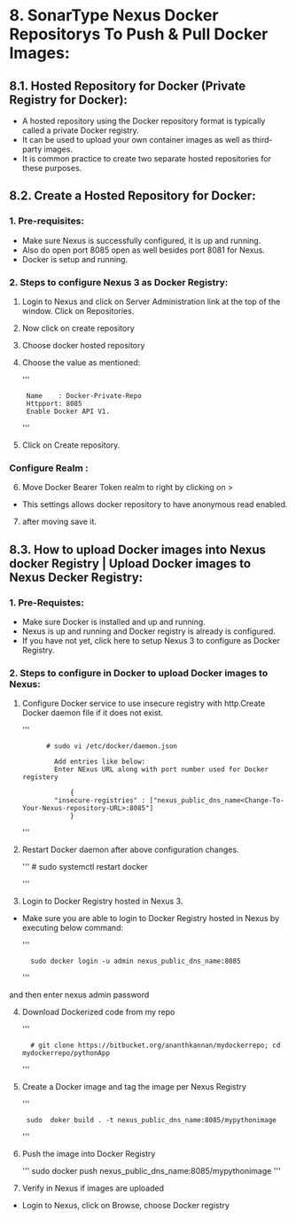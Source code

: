 
#  8. SonarType Nexus Docker Repositorys To Push & Pull Docker Images:


##  8.1. Hosted Repository for Docker (Private Registry for Docker):

+ A hosted repository using the Docker repository format is typically called a private Docker registry. 
+  It can be used to upload your own container images as well as third-party images. 
+  It is common practice to create two separate hosted repositories for these purposes.



##  8.2. Create a Hosted Repository for Docker:

### 1. Pre-requisites:

+ Make sure Nexus is successfully configured, it is up and running.
+ Also do open port 8085 open as well besides port 8081 for Nexus.
+ Docker is setup and running.


### 2. Steps to configure Nexus 3 as Docker Registry:

1. Login to Nexus and click on Server Administration link at the top of the window. Click on Repositories.
2. Now click on create repository
3. Choose docker hosted repository
4. Choose the value as mentioned:

    '''
	
        Name    : Docker-Private-Repo
        Httpport: 8085
        Enable Docker API V1.
    
	'''


5. Click on Create repository.


### Configure Realm :

6. Move Docker Bearer Token realm to right by clicking on >

+ This settings allows docker repository to have anonymous read enabled.


7. after moving save it.



## 8.3. How to upload Docker images into Nexus docker Registry | Upload Docker images to Nexus Decker Registry:


### 1. Pre-Requistes:

+ Make sure Docker is installed and up and running.
+ Nexus is up and running and Docker registry is already is configured. 
+ If you have not yet, click here to setup Nexus 3 to configure as Docker Registry.



### 2. Steps to configure in Docker to upload Docker images to Nexus:


1. Configure Docker service to use insecure registry with http.Create Docker daemon file if it does not exist.


   ''' 


             # sudo vi /etc/docker/daemon.json

               Add entries like below:
               Enter NExus URL along with port number used for Docker registery

                   {
               "insecure-registries" : ["nexus_public_dns_name<Change-To-Your-Nexus-repository-URL>:8085"]
                   }

    '''
	

2. Restart Docker daemon after above configuration changes.


    ''' 
         # sudo systemctl restart docker
    
	'''


3. Login to Docker Registry hosted in Nexus 3.

+ Make sure you are able to login to Docker Registry hosted in Nexus by executing below command:

    ''' 
	
        sudo docker login -u admin nexus_public_dns_name:8085

    '''

and then enter nexus admin password



4. Download Dockerized code from my repo

      '''
	  

         # git clone https://bitbucket.org/ananthkannan/mydockerrepo; cd mydockerrepo/pythonApp

     '''

5. Create a Docker image and tag the image per Nexus Registry

    '''
        
		sudo  doker build . -t nexus_public_dns_name:8085/mypythonimage
    '''
	


6. Push the image into Docker Registry

     '''
     	 sudo docker push nexus_public_dns_name:8085/mypythonimage
     '''

7. Verify in Nexus if images are uploaded

+ Login to Nexus, click on Browse, choose Docker registry


